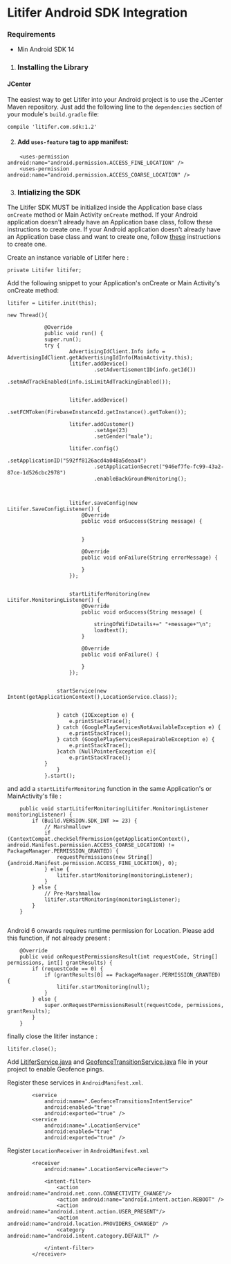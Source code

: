 # Litifer Android SDK Integration

### Requirements

* Min Android SDK 14

1. ### Installing the Library

#### JCenter

The easiest way to get Litifer into your Android project is to use the JCenter Maven repository. Just add the following line to the `dependencies` section of your module's `build.gradle` file:

```
compile 'litifer.com.sdk:1.2'
```

2. #### Add `uses-feature` tag to app manifest:

```
    <uses-permission android:name="android.permission.ACCESS_FINE_LOCATION" />
    <uses-permission android:name="android.permission.ACCESS_COARSE_LOCATION" />
```

3. ### Intializing the SDK
The Litifer SDK MUST be initialized inside the Application base class `onCreate` method or Main Activity `onCreate` method. If your Android application doesn't already have an Application base class, follow these instructions to create one.
If your Android application doesn't already have an Application base class and want to create one, follow [these](https://developer.android.com/reference/android/app/Application.html) instructions to create one.

Create an instance variable of Litifer here :
```
private Litifer litifer;
```

Add the following snippet to your Application's onCreate or Main Activity's onCreate method:

```
litifer = Litifer.init(this);

new Thread(){

            @Override
            public void run() {
            super.run();
            try {
                    AdvertisingIdClient.Info info = AdvertisingIdClient.getAdvertisingIdInfo(MainActivity.this);
                    litifer.addDevice()
                            .setAdvertisementID(info.getId())
                            .setmAdTrackEnabled(info.isLimitAdTrackingEnabled());


                    litifer.addDevice()
                            .setFCMToken(FirebaseInstanceId.getInstance().getToken());

                    litifer.addCustomer()
                            .setAge(23)
                            .setGender("male");

                    litifer.config()
                            .setApplicationID("592ff8126acd4a048a5deaa4")
                            .setApplicationSecret("946ef7fe-fc99-43a2-87ce-1d526cbc2978")
                            .enableBackGroundMonitoring();



                    litifer.saveConfig(new Litifer.SaveConfigListener() {
                        @Override
                        public void onSuccess(String message) {


                        }

                        @Override
                        public void onFailure(String errorMessage) {

                        }
                    });


                    startLitiferMonitoring(new Litifer.MonitoringListener() {
                        @Override
                        public void onSuccess(String message) {

                            stringOfWifiDetails+=" "+message+"\n";
                            loadtext();
                        }

                        @Override
                        public void onFailure() {

                        }
                    });


                startService(new Intent(getApplicationContext(),LocationService.class));


                } catch (IOException e) {
                    e.printStackTrace();
                } catch (GooglePlayServicesNotAvailableException e) {
                    e.printStackTrace();
                } catch (GooglePlayServicesRepairableException e) {
                    e.printStackTrace();
                }catch (NullPointerException e){
                    e.printStackTrace();
            }
                }
            }.start();

```

and add a `startLitiferMonitoring` function in the same Application's or MainActivity's file : 

```
    public void startLitiferMonitoring(Litifer.MonitoringListener monitoringListener) {
        if (Build.VERSION.SDK_INT >= 23) {
            // Marshmallow+
            if (ContextCompat.checkSelfPermission(getApplicationContext(), android.Manifest.permission.ACCESS_COARSE_LOCATION) != PackageManager.PERMISSION_GRANTED) {
                requestPermissions(new String[]{android.Manifest.permission.ACCESS_FINE_LOCATION}, 0);
            } else {
                litifer.startMonitoring(monitoringListener);
            }
        } else {
            // Pre-Marshmallow
            litifer.startMonitoring(monitoringListener);
        }
    }
    
 ```
 
Android 6 onwards requires runtime permission for Location.  Please add this function, if not already present :

```
    @Override
    public void onRequestPermissionsResult(int requestCode, String[] permissions, int[] grantResults) {
        if (requestCode == 0) {
            if (grantResults[0] == PackageManager.PERMISSION_GRANTED) {
                litifer.startMonitoring(null);
            }
        } else {
            super.onRequestPermissionsResult(requestCode, permissions, grantResults);
        }
    }
```


finally close the litifer instance :

```
litifer.close();
```

Add [LitiferService.java](https://github.com/kishlayk/LitiferAndroidSdk/blob/master/LocationService.java) and [GeofenceTransitionService.java](https://github.com/kishlayk/LitiferAndroidSdk/blob/master/GeofenceTransitionsIntentService.java) file in your project to enable Geofence pings.

Register these services in `AndroidManifest.xml`.

```
        <service
            android:name=".GeofenceTransitionsIntentService"
            android:enabled="true"
            android:exported="true" />
        <service
            android:name=".LocationService"
            android:enabled="true"
            android:exported="true" />
```

Register `LocationReceiver` in `AndroidManifest.xml`

```
        <receiver
            android:name=".LocationServiceReciever">

            <intent-filter>
                <action android:name="android.net.conn.CONNECTIVITY_CHANGE"/>
                <action android:name="android.intent.action.REBOOT" />
                <action android:name="android.intent.action.USER_PRESENT"/>
                <action android:name="android.location.PROVIDERS_CHANGED" />
                <category android:name="android.intent.category.DEFAULT" />

            </intent-filter>
        </receiver>
```




